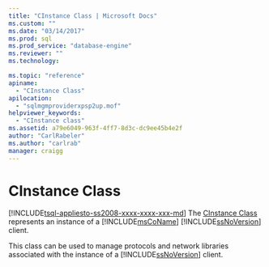 ```yaml
---
title: "CInstance Class | Microsoft Docs"
ms.custom: ""
ms.date: "03/14/2017"
ms.prod: sql
ms.prod_service: "database-engine"
ms.reviewer: ""
ms.technology: 

ms.topic: "reference"
apiname: 
  - "CInstance Class"
apilocation: 
  - "sqlmgmproviderxpsp2up.mof"
helpviewer_keywords: 
  - "CInstance class"
ms.assetid: a79e6049-963f-4ff7-8d3c-dc9ee45b4e2f
author: "CarlRabeler"
ms.author: "carlrab"
manager: craigg
---
```

# CInstance Class
[!INCLUDE[tsql-appliesto-ss2008-xxxx-xxxx-xxx-md](../../includes/tsql-appliesto-ss2008-xxxx-xxxx-xxx-md.md)]
  The [CInstance Class](../../relational-databases/wmi-provider-configuration-classes/cinstance-class.md) represents an instance of a [!INCLUDE[msCoName](../../includes/msconame-md.md)] [!INCLUDE[ssNoVersion](../../includes/ssnoversion-md.md)] client.  
  
 This class can be used to manage protocols and network libraries associated with the instance of a [!INCLUDE[ssNoVersion](../../includes/ssnoversion-md.md)] client.  
  
  

